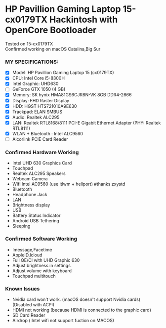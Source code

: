 # HP Pavillion Gaming Laptop 15-cx0179TX Hackintosh with OpenCore Bootloader
Tested on 15-cx0179TX  
Confirmed working on macOS Catalina,Big Sur
### MY SPECIFICATIONS:
- [x] Model: HP Pavillion Gaming Laptop 15 (cx0179TX)
- [x] CPU: Intel Core i5-8300H
- [x] Intel Graphic: UHD630
- [ ] GeForce GTX 1050 (4 GB)
- [x] Memory: SK hynix HMA81GS6CJR8N-VK 8GB DDR4-2666
- [x] Display: FHD Raster Display
- [x] HDD: HGST HTS721010A9E630
- [x] Trackpad: ELAN SMBUS
- [x] Audio: Realtek ALC295
- [x] LAN: Realtek RTL8168/8111 PCI-E Gigabit Ethernet Adapter (PHY: Realtek RTL8111)
- [x] WLAN + Bluetooth : Intel ALC9560
- [ ] Alcorlink PCIE Card Reader
### Confirmed Hardware Working
- Intel UHD 630 Graphics Card
- Touchpad
- Realtek ALC295 Speakers
- Webcam Camera
- Wifi Intel AC9560 (use itlwm + heliport) #thanks zxystd
- Bluetooth
- Headphone Jack
- LAN
- Brightness display
- USB
- Battery Status Indicator
- Android USB Tethering
- Sleeping
### Confirmed Software Working
- Imessage,Facetime
- AppleID,Icloud
- Full QE/CI with UHD Graphic 630
- Adjust brightness in settings
- Adjust volume with keyboard
- Touchpad multitouch
### Known Issues
- Nvidia card won't work. (macOS doesn't support Nvidia cards) (Disabled with ACPI)
- HDMI not working (because HDMI is connected to the graphic card)
- SD Card Reader
- Airdrop ( Intel wifi not support fuction on MACOS)

